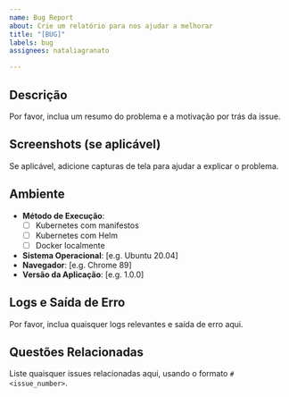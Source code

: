 ```yaml
---
name: Bug Report
about: Crie um relatório para nos ajudar a melhorar
title: "[BUG]"
labels: bug
assignees: nataliagranato

---
```


## Descrição

Por favor, inclua um resumo do problema e a motivação por trás da issue.

## Screenshots (se aplicável)

Se aplicável, adicione capturas de tela para ajudar a explicar o problema.

## Ambiente

- **Método de Execução**:
  - [ ] Kubernetes com manifestos
  - [ ] Kubernetes com Helm
  - [ ] Docker localmente

- **Sistema Operacional**: [e.g. Ubuntu 20.04]
- **Navegador**: [e.g. Chrome 89]
- **Versão da Aplicação**: [e.g. 1.0.0]

## Logs e Saída de Erro

Por favor, inclua quaisquer logs relevantes e saída de erro aqui.

## Questões Relacionadas

Liste quaisquer issues relacionadas aqui, usando o formato `#<issue_number>`.

